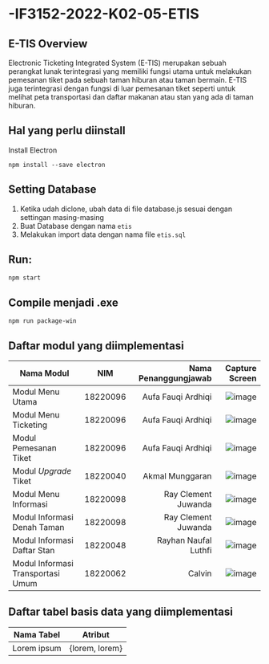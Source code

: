 # -IF3152-2022-K02-05-ETIS

## E-TIS Overview

Electronic Ticketing Integrated System (E-TIS) merupakan sebuah perangkat lunak terintegrasi yang memiliki fungsi utama untuk melakukan pemesanan tiket pada sebuah taman hiburan atau taman bermain. E-TIS juga terintegrasi dengan fungsi di luar pemesanan tiket seperti untuk melihat peta transportasi dan daftar makanan atau stan yang ada di taman hiburan. 

## Hal yang perlu diinstall
Install Electron
```
npm install --save electron
```

## Setting Database
1. Ketika udah diclone, ubah data di file database.js sesuai dengan settingan masing-masing
2. Buat Database dengan nama `etis`
3. Melakukan import data dengan nama file `etis.sql`

## Run:
```
npm start
```

## Compile menjadi .exe
```
npm run package-win
```

## Daftar modul yang diimplementasi

| Nama Modul                          | NIM                 | Nama Penanggungjawab  | Capture Screen  |
| -------------                       |:-------------:      | -----:                | -----:          |
| Modul Menu Utama                    | 18220096            | Aufa Fauqi Ardhiqi    |![image](https://user-images.githubusercontent.com/79526235/203570112-e7f2e333-d308-486e-9a4b-b3b6147dd04c.png)| 
| Modul Menu Ticketing                | 18220096            | Aufa Fauqi Ardhiqi    |![image](https://user-images.githubusercontent.com/79526235/203570137-e6e47be7-3b46-4d26-9c4d-159a87be2a54.png)| 
| Modul Pemesanan Tiket               | 18220096            | Aufa Fauqi Ardhiqi    |![image](https://user-images.githubusercontent.com/79526235/203570185-c82aaeb0-0969-4825-be1d-6e06f177b1ef.png)|
| Modul *Upgrade* Tiket               | 18220040            | Akmal Munggaran       |![image](https://user-images.githubusercontent.com/79526235/203570216-a18bf789-e2ed-483f-ad5c-0b22ab9955cc.png)|
| Modul Menu Informasi                | 18220098            | Ray Clement Juwanda   |![image](https://user-images.githubusercontent.com/79526235/203570244-65114636-3e80-485d-adcd-bc9033240ed6.png)| 
| Modul Informasi Denah Taman         | 18220098            | Ray Clement Juwanda   |![image](https://user-images.githubusercontent.com/79526235/203570274-70804390-f009-4daf-b174-933d6a0b8f7c.png)|
| Modul Informasi Daftar Stan         | 18220048            | Rayhan Naufal Luthfi  |![image](https://user-images.githubusercontent.com/79526235/203570407-24870968-fbda-42b7-aeb0-342a14c7d904.png)|
| Modul Informasi Transportasi Umum   | 18220062            | Calvin                |![image](https://user-images.githubusercontent.com/79526235/203570463-cd5c6a28-a307-4d55-bd12-6cd19939dc31.png)|

## Daftar tabel basis data yang diimplementasi

| Nama Tabel                         | Atribut             |
| -------------                      |:-------------:      |
| Lorem ipsum                        | {lorem, lorem}      |

